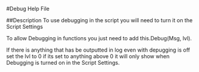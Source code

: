 #Debug Help File

##Description
To use debugging in the script you will need to turn it on the Script Settings

To allow Debugging in functions you just need to add this.Debug(Msg, lvl).

If there is anything that has be outputted in log even with depugging is off set the lvl to 0 if its set to anything above 0 it will only show when Debugging is turned on in the Script Settings.

